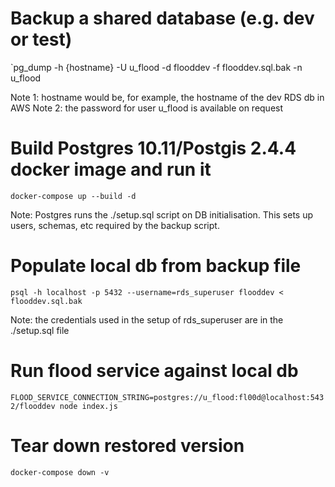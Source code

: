 # Backup a shared database (e.g. dev or test)
`pg_dump -h {hostname} -U u_flood -d flooddev -f flooddev.sql.bak -n u_flood

Note 1: hostname would be, for example, the hostname of the dev RDS db in AWS
Note 2: the password for user u_flood is available on request

# Build Postgres 10.11/Postgis 2.4.4 docker image and run it
`docker-compose up --build -d`

Note: Postgres runs the ./setup.sql script on DB initialisation. This sets up users, schemas, etc
required by the backup script.

# Populate local db from backup file
`psql -h localhost -p 5432 --username=rds_superuser flooddev < flooddev.sql.bak`

Note: the credentials used in the setup of rds_superuser are in the ./setup.sql file

# Run flood service against local db
`FLOOD_SERVICE_CONNECTION_STRING=postgres://u_flood:fl00d@localhost:5432/flooddev node index.js`

# Tear down restored version
`docker-compose down -v`
